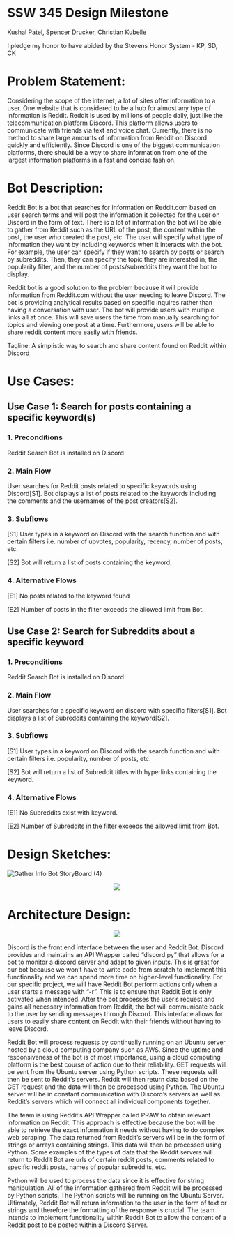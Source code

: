 # SSW 345 Design Milestone

Kushal Patel, Spencer Drucker, Christian Kubelle

I pledge my honor to have abided by the Stevens Honor System - KP, SD, CK


<h1>Problem Statement:</h1>
  
  Considering the scope of the internet, a lot of sites offer information to a user. One website that is considered to be a hub for almost any type of information is Reddit.
  Reddit is used by millions of people daily, just like the telecommunication platform Discord. This platform allows users to communicate with friends via text and voice chat.
  Currently, there is no method to share large amounts of information from Reddit on Discord quickly and efficiently. Since Discord is one of the biggest communication platforms,
  there should be a way to share information from one of the largest information platforms in a fast and concise fashion.

<h1>Bot Description:</h1>
  
  Reddit Bot is a bot that searches for information on Reddit.com based on user search terms and will post the information it collected for the user on Discord in the form of text. There is a lot of information the bot
will be able to gather from Reddit such as the URL of the post, the content within the post, the user who created the post, etc. The user will specify what type of information
they want by including keywords when it interacts with the bot. For example, the user can specify if they want to search by posts or search by subreddits. Then, they can 
specify the topic they are interested in, the popularity filter, and the number of posts/subreddits they want the bot to display.


  Reddit bot is a good solution to the problem because it will provide information from Reddit.com without the user needing to leave Discord. The bot is providing analytical results based on specific inquires rather than having a conversation with user. The bot will provide users with multiple links all at once. This will save users the time from manually searching for topics and viewing one post at a time. Furthermore, users will be able to share 
reddit content more easily with friends.

 Tagline: A simplistic way to search and share content found on Reddit within Discord

<h1>Use Cases:
  
<h2>Use Case 1: Search for posts containing a specific keyword(s)</h2>

<h3>1. Preconditions</h3>

   Reddit Search Bot is installed on Discord

<h3>2. Main Flow</h3>

   User searches for Reddit posts related to specific keywords using Discord[S1]. Bot displays a list of posts related to the keywords including the comments and the usernames
   of the post creators[S2].


<h3>3. Subflows</h3>

   [S1] User types in a keyword on Discord with the search function and with certain filters i.e. number of upvotes, popularity, recency, number of posts, etc.
    
   [S2] Bot will return a list of posts containing the keyword.  

<h3>4. Alternative Flows</h3>

   [E1] No posts related to the keyword found
    
   [E2] Number of posts in the filter exceeds the allowed limit from Bot.


<h2>Use Case 2: Search for Subreddits about a specific keyword</h2>

<h3>1. Preconditions</h3>

   Reddit Search Bot is installed on Discord

<h3>2. Main Flow</h3>

   User searches for a specific keyword on discord with specific filters[S1]. Bot displays a list of Subreddits containing the keyword[S2].


<h3>3. Subflows</h3>

   [S1] User types in a keyword on Discord with the search function and with certain filters i.e. popularity, number of posts, etc.
   
   [S2] Bot will return a list of Subreddit titles with hyperlinks containing the keyword.  
  
<h3>4. Alternative Flows</h3>

   [E1] No Subreddits exist with keyword.
   
   [E2] Number of Subreddits in the filter exceeds the allowed limit from Bot.

  
<h1>Design Sketches:</h1>
 
![Gather Info Bot StoryBoard (4)](https://user-images.githubusercontent.com/62805944/112771149-7b67e580-8ff8-11eb-9e11-106c0d74c2a2.png)

<p align="center">
  <img src="https://user-images.githubusercontent.com/62805944/112772899-66dc1b00-9001-11eb-9d62-1e7fdeafb3b5.JPG" />
</p>


<h1>Architecture Design:</h1>

<p align="center">
  <img src="https://user-images.githubusercontent.com/62805944/112772320-18794d00-8ffe-11eb-92dc-9b55ba928f72.png?" />
</p>


Discord is the front end interface between the user and Reddit Bot. Discord provides and maintains an API Wrapper called “discord.py” that allows for a bot to monitor a discord 
server and adapt to given inputs. This is great for our bot because we won’t have to write code from scratch to implement this functionality and we can spend more time on 
higher-level functionality. For our specific project, we will have Reddit Bot perform actions only when a user starts a message with “-r”. This is to ensure that Reddit Bot is
only activated when intended. After the bot processes the user’s request and gains all necessary information from Reddit, the bot will communicate back to the user by sending
messages through Discord. This interface allows for users to easily share content on Reddit with their friends without having to leave Discord. 



Reddit Bot will process requests by continually running on an Ubuntu server hosted by a cloud computing company such as AWS. Since the uptime and responsiveness of the bot is 
of most importance, using a cloud computing platform is the best course of action due to their reliability. GET requests will be sent from the Ubuntu server using Python 
scripts. These requests will then be sent to Reddit’s servers. Reddit will then return data based on the GET request and the data will then be processed using Python. The 
Ubuntu server will be in constant communication with Discord’s servers as well as Reddit’s servers which will connect all individual components together. 


The team is using Reddit’s API Wrapper called PRAW to obtain relevant information on Reddit. This approach is effective because the bot will be able to retrieve the exact 
information it needs without having to do complex web scraping. The data returned from Reddit’s servers will be in the form of strings or arrays containing strings. This data
will then be processed using Python. Some examples of the types of data that the Reddit servers will return to Reddit Bot are urls of certain reddit posts, comments related to
specific reddit posts, names of popular subreddits, etc.  


Python will be used to process the data since it is effective for string manipulation. All of the information gathered from Reddit will be processed by Python scripts. The 
Python scripts will be running on the Ubuntu Server. Ultimately, Reddit Bot will return information to the user in the form of text or strings and therefore the formatting of 
the response is crucial. The team intends to implement functionality within Reddit Bot to allow the content of a Reddit post to be posted within a Discord Server.
